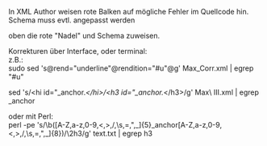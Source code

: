 
In XML Author weisen rote Balken auf mögliche Fehler im Quellcode hin.    
Schema muss evtl. angepasst werden    

oben die rote "Nadel" und Schema zuweisen. 

Korrekturen über Interface, oder terminal:    
z.B.:   
sudo sed  's@rend=\"underline\"@rendition=\"#u\"@g' Max_Corr.xml | egrep "#u"  

sed  's/<hi id=\"_anchor.*<\/hi>/<h3 id=\"_anchor.*<\/h3>/g' Max\ III.xml | egrep _anchor


oder mit Perl:    
perl -pe 's/\b([A-Z,a-z,0-9,<,>,\/,\s,\=,\",\_]{5}_anchor[A-Z,a-z,0-9,<,>,\/,\s,\=,\",\_]{8})/\2h3/g' text.txt | egrep h3   

